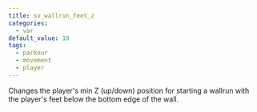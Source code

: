 ```yaml
---
title: sv_wallrun_feet_z
categories:
  - var
default_value: 10
tags:
  - parkour
  - movement
  - player
---
```


Changes the player's min Z (up/down) position for starting a wallrun with the player's feet below the bottom edge of the wall.
